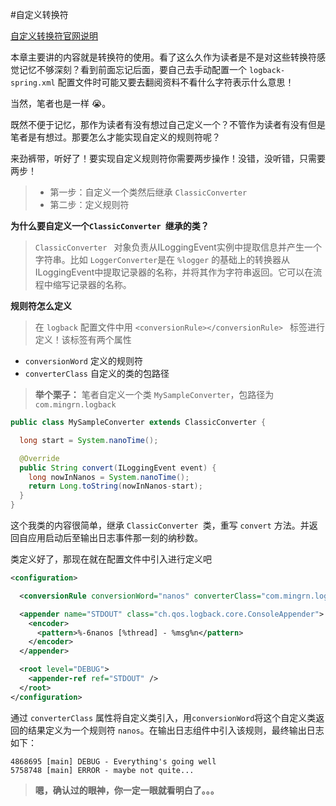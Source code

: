 
#自定义转换符

[自定义转换符官网说明](https://logback.qos.ch/manual/layouts.html#customConversionSpecifier)

本章主要讲的内容就是转换符的使用。看了这么久作为读者是不是对这些转换符感觉记忆不够深刻？看到前面忘记后面，要自己去手动配置一个 `logback-spring.xml` 配置文件时可能又要去翻阅资料不看什么字符表示什么意思！

当然，笔者也是一样 :sob:。

既然不便于记忆，那作为读者有没有想过自己定义一个？不管作为读者有没有但是笔者是有想过。那要怎么才能实现自定义的规则符呢？

来劲裤带，听好了！要实现自定义规则符你需要两步操作！没错，没听错，只需要两步！

> - 第一步：自定义一个类然后继承 `ClassicConverter `
> - 第二步：定义规则符

**为什么要自定义一个`ClassicConverter `继承的类？**
 > `ClassicConverter ` 对象负责从ILoggingEvent实例中提取信息并产生一个字符串。比如 `LoggerConverter`是在 `%logger` 的基础上的转换器从ILoggingEvent中提取记录器的名称，并将其作为字符串返回。它可以在流程中缩写记录器的名称。

**规则符怎么定义**
> 在 `logback` 配置文件中用 `<conversionRule></conversionRule> ` 标签进行定义！该标签有两个属性
 - `conversionWord` 定义的规则符
 - `converterClass` 自定义的类的包路径

> **举个栗子：**
笔者自定义一个类 `MySampleConverter`，包路径为 `com.mingrn.logback`

```java
public class MySampleConverter extends ClassicConverter {

  long start = System.nanoTime();

  @Override
  public String convert(ILoggingEvent event) {
    long nowInNanos = System.nanoTime();
    return Long.toString(nowInNanos-start);
  }
}
```

这个我类的内容很简单，继承 `ClassicConverter `类，重写 `convert` 方法。并返回自应用启动后至输出日志事件那一刻的纳秒数。

类定义好了，那现在就在配置文件中引入进行定义吧

```xml
<configuration>

  <conversionRule conversionWord="nanos" converterClass="com.mingrn.logback.MySampleConverter" />

  <appender name="STDOUT" class="ch.qos.logback.core.ConsoleAppender">
    <encoder>
      <pattern>%-6nanos [%thread] - %msg%n</pattern>
    </encoder>
  </appender>

  <root level="DEBUG">
    <appender-ref ref="STDOUT" />
  </root>
</configuration>
```

通过 `converterClass` 属性将自定义类引入，用`conversionWord`将这个自定义类返回的结果定义为一个规则符 `nanos`。在输出日志组件中引入该规则，最终输出日志如下：

```vim
4868695 [main] DEBUG - Everything's going well
5758748 [main] ERROR - maybe not quite...
```

> **嗯，确认过的眼神，你一定一眼就看明白了。。。**
